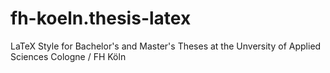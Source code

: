 fh-koeln.thesis-latex
=====================

LaTeX Style for Bachelor's and Master's Theses at the Unversity of Applied Sciences Cologne / FH Köln